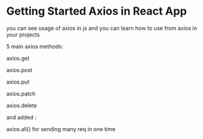 # Getting Started Axios in React App

you can see usage of axios in js and you can learn how to use from axios in your projects

5 main axios methods:

axios.get

axios.post

axios.put

axios.patch

axios.delete

and added :

axios.all() for sending many req in one time
